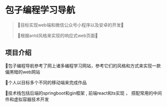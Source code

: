 # 包子编程学习导航

> 💎目标实现web端和微信公众号小程序以及安卓的开发💎
>
> 🐏根据antd风格来实现的响应式web页面🐏


## 项目介绍

🌿包子编程导航参考了网上诸多编程学习网站，参考它们的风格和方式来实现一款偏黑暗的web网站

🌿个人以目标多个不同的移动端来完成作品

🌿技术栈包括后端的springboot和gin框架 , 前端react和ts实现 ， 搭配常用的中间件和虚拟容器技术开发
